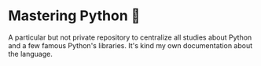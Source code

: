 # Mastering Python :snake:

A particular but not private repository to centralize all studies about Python and a few famous Python's libraries. It's kind my own documentation about the language.
